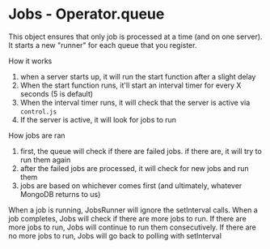 # Jobs - Operator.queue

This object ensures that only job is processed at a time (and on one server). It starts a new "runner" for each queue that you register.

How it works
1. when a server starts up, it will run the start function after a slight delay
2. When the start function runs, it'll start an interval timer for every X seconds (5 is default)
3. When the interval timer runs, it will check that the server is active via `control.js`
4. If the server is active, it will look for jobs to run

How jobs are ran
1. first, the queue will check if there are failed jobs. if there are, it will try to run them again
2. after the failed jobs are processed, it will check for new jobs and run them
3. jobs are based on whichever comes first (and ultimately, whatever MongoDB returns to us)

When a job is running, JobsRunner will ignore the setInterval calls. 
When a job completes, Jobs will check if there are more jobs to run.
If there are more jobs to run, Jobs will continue to run them consecutively. 
If there are no more jobs to run, Jobs will go back to polling with setInterval